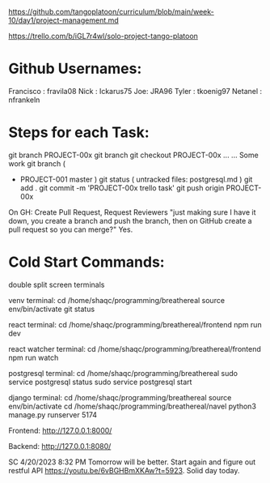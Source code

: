 https://github.com/tangoplatoon/curriculum/blob/main/week-10/day1/project-management.md

https://trello.com/b/iGL7r4wl/solo-project-tango-platoon 

# Github Usernames:
  Francisco : fravila08
  Nick : Ickarus75
  Joe: JRA96
  Tyler : tkoenig97
  Netanel : nfrankeln

# Steps for each Task:
git branch PROJECT-00x
git branch
git checkout PROJECT-00x
  ...
  ...
  Some work
git branch (
  * PROJECT-001
    master
)
git status (
  untracked files:
  postgresql.md
)
git add .
git commit -m 'PROJECT-00x trello task'
git push origin PROJECT-00x

On GH: Create Pull Request, Request Reviewers
 "just making sure I have it down, you create a branch and push the branch, then on GitHub create a pull request so you can merge?" Yes.

# Cold Start Commands:
double split screen terminals

venv terminal:
  cd /home/shaqc/programming/breathereal
  source env/bin/activate
  git status

react terminal:
  cd /home/shaqc/programming/breathereal/frontend
  npm run dev

react watcher terminal:
  cd /home/shaqc/programming/breathereal/frontend
  npm run watch

postgresql terminal:
  cd /home/shaqc/programming/breathereal
  sudo service postgresql status
  sudo service postgresql start

django terminal:
  cd /home/shaqc/programming/breathereal
  source env/bin/activate
  cd /home/shaqc/programming/breathereal/navel
  python3 manage.py runserver 5174

Frontend:
http://127.0.0.1:8000/

Backend:
http://127.0.0.1:8080/

SC 4/20/2023 8:32 PM
Tomorrow will be better. Start again and figure out restful API https://youtu.be/6vBGHBmXKAw?t=5923. Solid day today.
